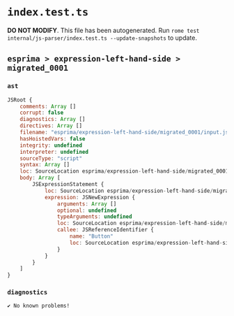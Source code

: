 # `index.test.ts`

**DO NOT MODIFY**. This file has been autogenerated. Run `rome test internal/js-parser/index.test.ts --update-snapshots` to update.

## `esprima > expression-left-hand-side > migrated_0001`

### `ast`

```javascript
JSRoot {
	comments: Array []
	corrupt: false
	diagnostics: Array []
	directives: Array []
	filename: "esprima/expression-left-hand-side/migrated_0001/input.js"
	hasHoistedVars: false
	integrity: undefined
	interpreter: undefined
	sourceType: "script"
	syntax: Array []
	loc: SourceLocation esprima/expression-left-hand-side/migrated_0001/input.js 1:0-2:0
	body: Array [
		JSExpressionStatement {
			loc: SourceLocation esprima/expression-left-hand-side/migrated_0001/input.js 1:0-1:12
			expression: JSNewExpression {
				arguments: Array []
				optional: undefined
				typeArguments: undefined
				loc: SourceLocation esprima/expression-left-hand-side/migrated_0001/input.js 1:0-1:12
				callee: JSReferenceIdentifier {
					name: "Button"
					loc: SourceLocation esprima/expression-left-hand-side/migrated_0001/input.js 1:4-1:10 (Button)
				}
			}
		}
	]
}
```

### `diagnostics`

```
✔ No known problems!

```
